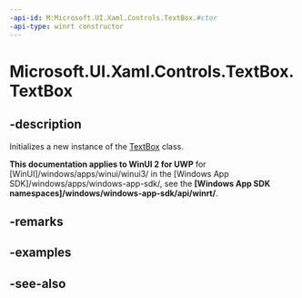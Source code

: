 ```yaml
---
-api-id: M:Microsoft.UI.Xaml.Controls.TextBox.#ctor
-api-type: winrt constructor
---
```


<!-- Method syntax
public TextBox()
-->

# Microsoft.UI.Xaml.Controls.TextBox.TextBox

## -description
Initializes a new instance of the [TextBox](textbox.md) class.

**This documentation applies to WinUI 2 for UWP** for [WinUI]/windows/apps/winui/winui3/ in the [Windows App SDK]/windows/apps/windows-app-sdk/, see the **[Windows App SDK namespaces]/windows/windows-app-sdk/api/winrt/**.

## -remarks

## -examples

## -see-also
